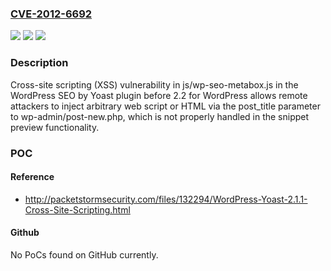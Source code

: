 ### [CVE-2012-6692](https://cve.mitre.org/cgi-bin/cvename.cgi?name=CVE-2012-6692)
![](https://img.shields.io/static/v1?label=Product&message=n%2Fa&color=blue)
![](https://img.shields.io/static/v1?label=Version&message=n%2Fa&color=blue)
![](https://img.shields.io/static/v1?label=Vulnerability&message=n%2Fa&color=brighgreen)

### Description

Cross-site scripting (XSS) vulnerability in js/wp-seo-metabox.js in the WordPress SEO by Yoast plugin before 2.2 for WordPress allows remote attackers to inject arbitrary web script or HTML via the post_title parameter to wp-admin/post-new.php, which is not properly handled in the snippet preview functionality.

### POC

#### Reference
- http://packetstormsecurity.com/files/132294/WordPress-Yoast-2.1.1-Cross-Site-Scripting.html

#### Github
No PoCs found on GitHub currently.

